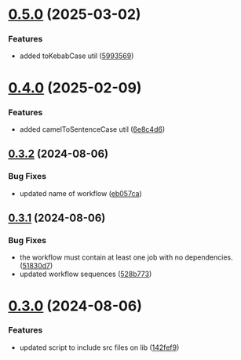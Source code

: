 # [0.5.0](https://github.com/devlargs/largs-utils/compare/v0.4.0...v0.5.0) (2025-03-02)


### Features

* added toKebabCase util ([5993569](https://github.com/devlargs/largs-utils/commit/599356956fc41c9149978e7bd07ac9e68bde3023))



# [0.4.0](https://github.com/devlargs/largs-utils/compare/v0.3.2...v0.4.0) (2025-02-09)


### Features

* added camelToSentenceCase util ([6e8c4d6](https://github.com/devlargs/largs-utils/commit/6e8c4d6381e956a7611f048adf4a21176a7f9b4f))



## [0.3.2](https://github.com/devlargs/largs-utils/compare/v0.3.1...v0.3.2) (2024-08-06)


### Bug Fixes

* updated name of workflow ([eb057ca](https://github.com/devlargs/largs-utils/commit/eb057ca2d66f7a8d88eaa71194788e1871ab059c))



## [0.3.1](https://github.com/devlargs/largs-utils/compare/v0.3.0...v0.3.1) (2024-08-06)


### Bug Fixes

* the workflow must contain at least one job with no dependencies. ([51830d7](https://github.com/devlargs/largs-utils/commit/51830d75170446b329afc50a51c20d21daeda05d))
* updated workflow sequences ([528b773](https://github.com/devlargs/largs-utils/commit/528b773190ff98476d2fc66d9ba48b05694f6b9d))



# [0.3.0](https://github.com/devlargs/largs-utils/compare/v0.2.2...v0.3.0) (2024-08-06)


### Features

* updated script to include src files on lib ([142fef9](https://github.com/devlargs/largs-utils/commit/142fef94557fe6cfe4f79dd642af62cb69d3e1c3))



